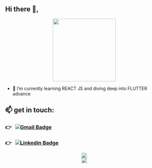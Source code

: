 <h2>Hi there 👋,</h2>
<p align="center">
  <img src="https://media.giphy.com/media/bcKmIWkUMCjVm/giphy.gif" width=200 align="center"></img>
</p>


- 🌱 I’m currently learning REACT JS and diving deep into FLUTTER advance

## 📫 get in touch: 

### :point_right: &nbsp; [![Gmail Badge](https://img.shields.io/badge/-gmail-c14438?style=flat-square&logo=Gmail&logoColor=white)](mailto:shikharswat64@gmail.com) 
### :point_right: &nbsp; [![Linkedin Badge](https://img.shields.io/badge/-linkedin-blue?style=flat-square&logo=Linkedin&logoColor=white)](https://www.linkedin.com/in/shikharx06)

<div align="center">
  <a href="https://github.com/shikharx06">
    <img src="https://github-readme-stats.vercel.app/api?username=shikharx06&show_icons=true&count_private=true&title_color=fff&icon_color=f9f9f9&text_color=9f9f9f&bg_color=151515" />
  </a>
  <br>
  <a href="https://github.com/shikharx06">
    <img src="https://github-readme-stats.vercel.app/api/top-langs/?username=shikharx06&show_icons=true&count_private=true&title_color=fff&icon_color=f9f9f9&text_color=9f9f9f&bg_color=151515" />
  </a>
</div>




